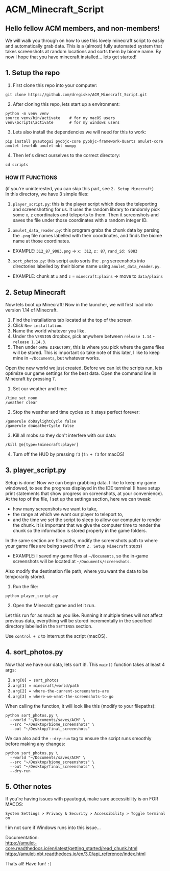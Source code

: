 # ACM_Minecraft_Script

## Hello fellow ACM members, and non-members!

We will walk you through on how to use this lovely minecraft script to easily and automatically grab data. This is a (almost) fully automated system that takes screenshots at random locations and sorts them by biome name. By now I hope that you have minecraft installed… lets get started!


## 1. Setup the repo

1. First clone this repo into your computer:
```
git clone https://github.com/dregiske/ACM_Minecraft_Script.git
```

2. After cloning this repo, lets start up a environment:
```
python -m venv venv
source venv/bin/activate	# for my macOS users
venv\Scripts\activate		# for my windows users
```

3. Lets also install the dependencies we will need for this to work:
```
pip install pyautogui pyobjc-core pyobjc-framework-Quartz amulet-core amulet-leveldb amulet-nbt numpy
```

4. Then let's direct ourselves to the correct directory:
```
cd scripts
```

### HOW IT FUNCTIONS
(if you're uninterested, you can skip this part, see `2. Setup Minecraft`)  
In this directory, we have 3 simple files:

1. `player_script.py`: this is the player script which does the teleporting and screenshotting for us. It uses the random library to randomly pick some `x`, `z` coordinates and teleports to them. Then it screenshots and saves the file under those coordinates with a random integer ID.

2. `amulet_data_reader.py`: this program grabs the chunk data by parsing the `.png` file names labelled with their coordinates, and finds the biome name at those coordinates. 
- EXAMPLE: `312_87_9083.png` -> `x: 312`, `z: 87`, `rand_id: 9083`

3. `sort_photos.py`: this script auto sorts the `.png` screenshots into directories labelled by their biome name using `amulet_data_reader.py`.
- EXAMPLE: chunk at `x` and `z` = `minecraft:plains` -> move to `data/plains`


## 2. Setup Minecraft

Now lets boot up Minecraft! Now in the launcher, we will first load into version 1.14 of Minecraft. 

1. Find the installations tab located at the top of the screen
2. Click `New installation`.
3. Name the world whatever you like.
4. Under the `VERSION` dropbox, pick anywhere between `release 1.14` - `release 1.14.3`.
5. Then under `GAME DIRECTORY`, this is where you pick where the game files will be stored. This is important so take note of this later, I like to keep mine in `~/Documents`, but whatever works.

Open the new world we just created. Before we can let the scripts run, lets optimize our game settings for the best data. Open the command line in Minecraft by pressing `T`.

1. Set our weather and time:
```
/time set noon
/weather clear
```

2. Stop the weather and time cycles so it stays perfect forever:
```
/gamerule doDaylightCycle false
/gamerule doWeatherCycle false
```

3. Kill all mobs so they don't interfere with our data:
```
/kill @e[type=!minecraft:player]
```

4. Turn off the HUD by pressing `f3` (`fn + f3` for macOS)


## 3. player_script.py

Setup is done! Now we can begin grabbing data. I like to keep my game windowed, to see the progress displayed in the IDE terminal (I have setup print statements that show progress on screenshots, at your convenience).  
At the top of the file, I set up the settings section, here we can tweak:
- how many screenshots we want to take,
- the range at which we want our player to teleport to,
- and the time we set the script to sleep to allow our computer to render the chunk. It is important that we give the computer time to render the chunk so the information is stored properly in the game folders.

In the same section are file paths, modify the screenshots path to where your game files are being saved (from `2. Setup Minecraft` steps)
- EXAMPLE: I saved my game files at `~/Documents`, so the in-game screenshots will be located at `~/Documents/screenshots`.

Also modify the destination file path, where you want the data to be temporarily stored.

1. Run the file:
```
python player_script.py
```

2. Open the Minecraft game and let it run.

Let this run for as much as you like. Running it multiple times will not affect previous data, everything will be stored incrementally in the specified directory labelled in the `SETTINGS` section.

Use `control + c` to interrupt the script (macOS).


## 4. sort_photos.py

Now that we have our data, lets sort it!. This `main()` function takes at least 4 args:
1. `arg[0] = sort_photos`
2. `arg[1] = minecraft/world/path`
3. `arg[2] = where-the-current-screenshots-are`
4. `arg[3] = where-we-want-the-screenshots-to-go`

When calling the function, it will look like this (modify to your filepaths):
```
python sort_photos.py \
  --world "~/Documents/saves/ACM" \
  --src "~/Desktop/biome_screenshots" \
  --out "~/Desktop/final_screenshots"
```

We can also add the `--dry-run` tag to ensure the script runs smoothly before making any changes:
```
python sort_photos.py \
  --world "~/Documents/saves/ACM" \
  --src "~/Desktop/biome_screenshots" \
  --out "~/Desktop/final_screenshots" \
  --dry-run
```

## 5. Other notes
If you're having issues with pyautogui, make sure accessibility is on
FOR MACOS:
```
System Settings > Privacy & Security > Accessibility > Toggle terminal on
```
! im not sure if Windows runs into this issue...

Documentation:  
https://amulet-core.readthedocs.io/en/latest/getting_started/read_chunk.html  
https://amulet-nbt.readthedocs.io/en/3.0/api_reference/index.html  

Thats all! Have fun!
`:)`